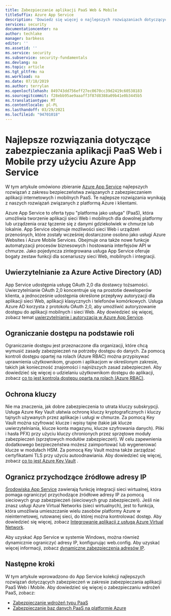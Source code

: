 ```yaml
---
title: Zabezpieczanie aplikacji PaaS Web & Mobile
titleSuffix: Azure App Service
description: 'Dowiedz się więcej o najlepszych rozwiązaniach dotyczących zabezpieczeń Azure App Service w zakresie zabezpieczania aplikacji internetowych i mobilnych PaaS. '
services: security
documentationcenter: na
author: techlake
manager: barbkess
editor: ''
ms.assetid: ''
ms.service: security
ms.subservice: security-fundamentals
ms.devlang: na
ms.topic: article
ms.tgt_pltfrm: na
ms.workload: na
ms.date: 07/18/2019
ms.author: terrylan
ms.openlocfilehash: 849743dd756eff27ec0670cc39d2419c60538183
ms.sourcegitcommit: f28ebb95ae9aaaff3f87d8388a09b41e0b3445b5
ms.translationtype: MT
ms.contentlocale: pl-PL
ms.lasthandoff: 03/29/2021
ms.locfileid: "94701018"
---
```

# <a name="best-practices-for-securing-paas-web-and-mobile-applications-using-azure-app-service"></a>Najlepsze rozwiązania dotyczące zabezpieczania aplikacji PaaS Web i Mobile przy użyciu Azure App Service

W tym artykule omówiono zbieranie [Azure App Service](../../app-service/overview.md) najlepszych rozwiązań z zakresu bezpieczeństwa związanych z zabezpieczaniem aplikacji internetowych i mobilnych PaaS. Te najlepsze rozwiązania wynikają z naszych rozwiązań związanych z platformą Azure i klientami.

Azure App Service to oferta typu "platforma jako usługa" (PaaS), która umożliwia tworzenie aplikacji sieci Web i mobilnych dla dowolnej platformy lub urządzenia oraz łączenie się z danymi gdziekolwiek w chmurze lub lokalnie. App Service obejmuje możliwości sieci Web i urządzeń przenośnych, które zostały wcześniej dostarczone osobno jako usługi Azure Websites i Azure Mobile Services. Obejmuje ona także nowe funkcje automatyzacji procesów biznesowych i hostowania interfejsów API w chmurze. Jako pojedyncza zintegrowana usługa App Service oferuje bogaty zestaw funkcji dla scenariuszy sieci Web, mobilnych i integracji.

## <a name="authenticate-through-azure-active-directory-ad"></a>Uwierzytelnianie za Azure Active Directory (AD)
App Service udostępnia usługę OAuth 2,0 dla dostawcy tożsamości. Uwierzytelnianie OAuth 2,0 koncentruje się na prostotie deweloperów klienta, a jednocześnie udostępnia określone przepływy autoryzacji dla aplikacji sieci Web, aplikacji klasycznych i telefonów komórkowych. Usługa Azure AD korzysta z protokołu OAuth 2,0, aby umożliwić autoryzowanie dostępu do aplikacji mobilnych i sieci Web. Aby dowiedzieć się więcej, zobacz temat [uwierzytelnianie i autoryzacja w Azure App Service](../../app-service/overview-authentication-authorization.md).

## <a name="restrict-access-based-on-role"></a>Ograniczanie dostępu na podstawie roli
Ograniczanie dostępu jest przeznaczone dla organizacji, które chcą wymusić zasady zabezpieczeń na potrzeby dostępu do danych. Za pomocą kontroli dostępu opartej na rolach (Azure RBAC) można przypisywać uprawnienia użytkownikom, grupom i aplikacjom w określonym zakresie, takich jak konieczność znajomości i najniższych zasad zabezpieczeń. Aby dowiedzieć się więcej o udzielaniu użytkownikom dostępu do aplikacji, zobacz [co to jest kontrola dostępu oparta na rolach (Azure RBAC)](../../role-based-access-control/overview.md).

## <a name="protect-your-keys"></a>Ochrona kluczy
Nie ma znaczenia, jak dobre zabezpieczenia to utrata kluczy subskrypcji. Usługa Azure Key Vault ułatwia ochronę kluczy kryptograficznych i kluczy tajnych używanych przez aplikacje i usługi w chmurze. Za pomocą Key Vault można szyfrować klucze i wpisy tajne (takie jak klucze uwierzytelniania, klucze konta magazynu, klucze szyfrowania danych). Pliki i hasła PFX) przy użyciu kluczy chronionych przez sprzętowe moduły zabezpieczeń (sprzętowych modułów zabezpieczeń). W celu zapewnienia dodatkowego bezpieczeństwa możesz zaimportować lub wygenerować klucze w modułach HSM. Za pomocą Key Vault można także zarządzać certyfikatami TLS przy użyciu autoodnawiania. Aby dowiedzieć się więcej, zobacz [co to jest Azure Key Vault](../../key-vault/general/overview.md) .

## <a name="restrict-incoming-source-ip-addresses"></a>Ogranicz przychodzące źródłowe adresy IP
[Środowiska App Service](../../app-service/environment/intro.md) zawierają funkcję integracji sieci wirtualnej, która pomaga ograniczyć przychodzące źródłowe adresy IP za pomocą sieciowych grup zabezpieczeń (sieciowych grup zabezpieczeń). Jeśli nie znasz usługi Azure Virtual Networks (sieci wirtualnych), jest to funkcja, która umożliwia umieszczanie wielu zasobów platformy Azure w nieinternetowej, rutowanej sieci, do której można kontrolować dostęp. Aby dowiedzieć się więcej, zobacz [Integrowanie aplikacji z usługą Azure Virtual Network](../../app-service/web-sites-integrate-with-vnet.md).

Aby uzyskać App Service w systemie Windows, można również dynamicznie ograniczyć adresy IP, konfigurując web.config. Aby uzyskać więcej informacji, zobacz [dynamiczne zabezpieczenia adresów IP](/iis/configuration/system.webServer/security/dynamicIpSecurity/).


## <a name="next-steps"></a>Następne kroki
W tym artykule wprowadzono do App Service kolekcji najlepszych rozwiązań dotyczących zabezpieczeń w zakresie zabezpieczania aplikacji PaaS Web i Mobile. Aby dowiedzieć się więcej o zabezpieczaniu wdrożeń PaaS, zobacz:

- [Zabezpieczanie wdrożeń typu PaaS](paas-deployments.md)
- [Zabezpieczanie baz danych PaaS na platformie Azure](paas-applications-using-sql.md)